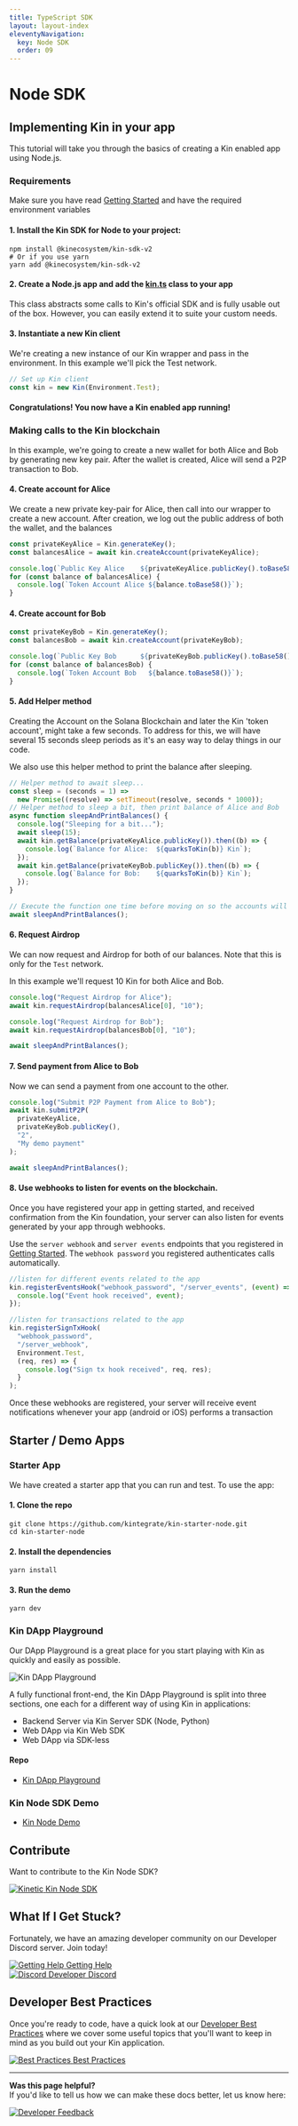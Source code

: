 ```yaml
---
title: TypeScript SDK
layout: layout-index
eleventyNavigation:
  key: Node SDK
  order: 09
---
```


# Node SDK

## Implementing Kin in your app
This tutorial will take you through the basics of creating a Kin enabled app using Node.js.

### Requirements

Make sure you have read [Getting Started](/developers/getting-started/) and have the required environment variables


#### 1. Install the Kin SDK for Node to your project:

```shell
npm install @kinecosystem/kin-sdk-v2
# Or if you use yarn
yarn add @kinecosystem/kin-sdk-v2
```

#### 2. Create a Node.js app and add the [kin.ts](https://github.com/kintegrate/kin-starter-node/blob/main/src/kin.ts) class to your app

This class abstracts some calls to Kin's official SDK and is fully usable out of the box. However, you can easily extend it to suite your custom needs.

#### 3. Instantiate a new Kin client

We're creating a new instance of our Kin wrapper and pass in the environment. In this example we'll pick the Test network.

```js
// Set up Kin client
const kin = new Kin(Environment.Test);
```

#### Congratulations! You now have a Kin enabled app running!

### Making calls to the Kin blockchain

In this example, we're going to create a new wallet for both Alice and Bob by generating new key pair. After the wallet is created, Alice will send a P2P transaction to Bob.

#### 4. Create account for Alice

We create a new private key-pair for Alice, then call into our wrapper to create a new account. After creation, we log out the public address of both the wallet, and the balances

```js
const privateKeyAlice = Kin.generateKey();
const balancesAlice = await kin.createAccount(privateKeyAlice);

console.log(`Public Key Alice    ${privateKeyAlice.publicKey().toBase58()}`);
for (const balance of balancesAlice) {
  console.log(`Token Account Alice ${balance.toBase58()}`);
}
```

#### 4. Create account for Bob

```js
const privateKeyBob = Kin.generateKey();
const balancesBob = await kin.createAccount(privateKeyBob);

console.log(`Public Key Bob      ${privateKeyBob.publicKey().toBase58()}`);
for (const balance of balancesBob) {
  console.log(`Token Account Bob   ${balance.toBase58()}`);
}
```

#### 5. Add Helper method

Creating the Account on the Solana Blockchain and later the Kin 'token account', might take a few seconds. To address for this, we will have several 15 seconds sleep periods as it's an easy way to delay things in our code.

We also use this helper method to print the balance after sleeping.

```js
// Helper method to await sleep...
const sleep = (seconds = 1) =>
  new Promise((resolve) => setTimeout(resolve, seconds * 1000));
// Helper method to sleep a bit, then print balance of Alice and Bob
async function sleepAndPrintBalances() {
  console.log("Sleeping for a bit...");
  await sleep(15);
  await kin.getBalance(privateKeyAlice.publicKey()).then((b) => {
    console.log(`Balance for Alice:  ${quarksToKin(b)} Kin`);
  });
  await kin.getBalance(privateKeyBob.publicKey()).then((b) => {
    console.log(`Balance for Bob:    ${quarksToKin(b)} Kin`);
  });
}

// Execute the function one time before moving on so the accounts will be created
await sleepAndPrintBalances();
```

#### 6. Request Airdrop

We can now request and Airdrop for both of our balances. Note that this is only for the `Test` network.

In this example we'll request 10 Kin for both Alice and Bob.

```js
console.log("Request Airdrop for Alice");
await kin.requestAirdrop(balancesAlice[0], "10");

console.log("Request Airdrop for Bob");
await kin.requestAirdrop(balancesBob[0], "10");

await sleepAndPrintBalances();
```

#### 7. Send payment from Alice to Bob

Now we can send a payment from one account to the other.

```js
console.log("Submit P2P Payment from Alice to Bob");
await kin.submitP2P(
  privateKeyAlice,
  privateKeyBob.publicKey(),
  "2",
  "My demo payment"
);

await sleepAndPrintBalances();
```

#### 8. Use webhooks to listen for events on the blockchain.

Once you have registered your app in getting started, and received confirmation from the Kin foundation, your server can also listen for events generated by your app through webhooks.

Use the `server webhook` and `server events` endpoints that you registered in [Getting Started](/developers/getting-started/). The `webhook password` you registered authenticates calls automatically.

```js
//listen for different events related to the app
kin.registerEventsHook("webhook_password", "/server_events", (event) => {
  console.log("Event hook received", event);
});

//listen for transactions related to the app
kin.registerSignTxHook(
  "webhook_password",
  "/server_webhook",
  Environment.Test,
  (req, res) => {
    console.log("Sign tx hook received", req, res);
  }
);
```

Once these webhooks are registered, your server will receive event notifications whenever your app (android or iOS) performs a transaction

## Starter / Demo Apps

### Starter App
We have created a starter app that you can run and test. To use the app:

#### 1. Clone the repo

```shell
git clone https://github.com/kintegrate/kin-starter-node.git
cd kin-starter-node
```

#### 2. Install the dependencies

```shell
yarn install
```

#### 3. Run the demo

```shell
yarn dev
```

### Kin DApp Playground

Our DApp Playground is a great place for you start playing with Kin as quickly and easily as possible.

![Kin DApp Playground](../images/Kin-DApp-Playground-1.gif)

A fully functional front-end, the Kin DApp Playground is split into three sections, one each for a different way of using Kin in applications: 

- Backend Server via Kin Server SDK (Node, Python)
- Web DApp via Kin Web SDK
- Web DApp via SDK-less

#### Repo
- [Kin DApp Playground](https://github.com/kin-starters/kin-dapp-playground)

### Kin Node SDK Demo
- [Kin Node Demo](https://github.com/kin-starters/kin-demo-node-sdk)

## Contribute
Want to contribute to the Kin Node SDK?
<div class='navIcons'>
  <a href='https://github.com/kinecosystem/kin-node' target='_blank'><div class='navIcon'>
    <img class='navIcon-icon' alt='Kinetic' src='../images/github-brands.svg'>
    <span class='navIcon-text'>Kin Node SDK</span>
  </div></a>
</div>

## What If I Get Stuck?

Fortunately, we have an amazing developer community on our Developer Discord server. Join today!

<div class='navIcons'>
<a href='/essentials/getting-help/'><div class='navIcon'>
    <img class='navIcon-icon' alt='Getting Help' src='../../essentials/images/circle-question-regular.svg'>
    <span class='navIcon-text'>Getting Help</span>
  </div></a>
  <a href='https://discord.com/invite/kdRyUNmHDn' target='_blank'><div class='navIcon'>
    <img class='navIcon-icon' alt='Discord' src='../../essentials/images/discord-brands.svg'>
    <span class='navIcon-text'>Developer Discord</span>
  </div></a>
</div>

## Developer Best Practices

Once you're ready to code, have a quick look at our [Developer Best Practices](/essentials/best-practices/) where we cover some useful topics that you'll want to keep in mind as you build out your Kin application.

<div class='navIcons'>
  <a href='/essentials/best-practices/'><div class='navIcon'>
    <img class='navIcon-icon' alt='Best Practices' src='../../essentials/images/rainbow-solid.svg'>
    <span class='navIcon-text'>Best Practices</span>
  </div></a>
</div>

***
**Was this page helpful?**<br/>
If you'd like to tell us how we can make these docs better, let us know here:

<div class='navIcons'>
  <a href='https://forms.gle/qhjcDJR59v8RJsaY7' target='_blank'><div class='navIcon'>
    <img class='navIcon-icon' alt='Developer' src='../../essentials/images/comment-dots-solid.svg'>
    <span class='navIcon-text'>Feedback</span>
  </div></a>
</div>

